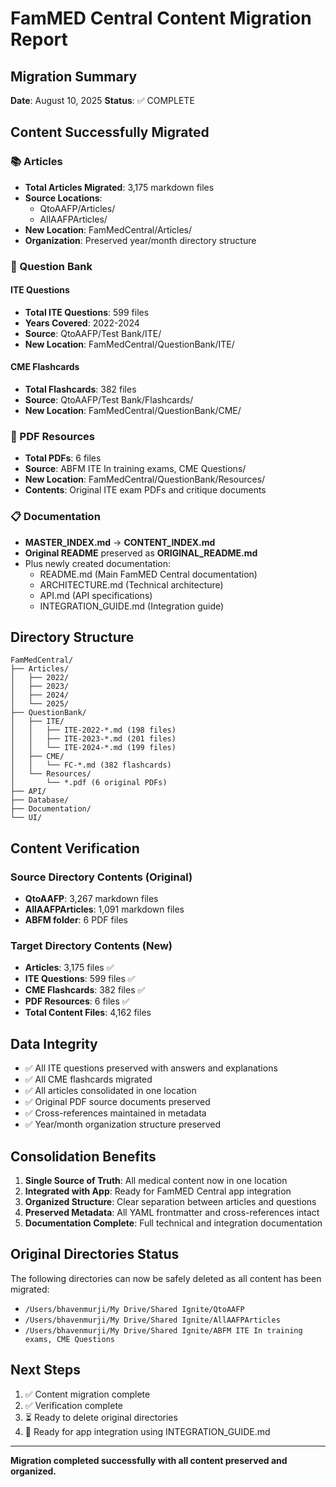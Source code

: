 # FamMED Central Content Migration Report

## Migration Summary
**Date**: August 10, 2025
**Status**: ✅ COMPLETE

## Content Successfully Migrated

### 📚 Articles
- **Total Articles Migrated**: 3,175 markdown files
- **Source Locations**:
  - QtoAAFP/Articles/
  - AllAAFPArticles/
- **New Location**: FamMedCentral/Articles/
- **Organization**: Preserved year/month directory structure

### 📝 Question Bank

#### ITE Questions
- **Total ITE Questions**: 599 files
- **Years Covered**: 2022-2024
- **Source**: QtoAAFP/Test Bank/ITE/
- **New Location**: FamMedCentral/QuestionBank/ITE/

#### CME Flashcards
- **Total Flashcards**: 382 files
- **Source**: QtoAAFP/Test Bank/Flashcards/
- **New Location**: FamMedCentral/QuestionBank/CME/

### 📄 PDF Resources
- **Total PDFs**: 6 files
- **Source**: ABFM ITE In training exams, CME Questions/
- **New Location**: FamMedCentral/QuestionBank/Resources/
- **Contents**: Original ITE exam PDFs and critique documents

### 📋 Documentation
- **MASTER_INDEX.md** → **CONTENT_INDEX.md**
- **Original README** preserved as **ORIGINAL_README.md**
- Plus newly created documentation:
  - README.md (Main FamMED Central documentation)
  - ARCHITECTURE.md (Technical architecture)
  - API.md (API specifications)
  - INTEGRATION_GUIDE.md (Integration guide)

## Directory Structure

```
FamMedCentral/
├── Articles/
│   ├── 2022/
│   ├── 2023/
│   ├── 2024/
│   └── 2025/
├── QuestionBank/
│   ├── ITE/
│   │   ├── ITE-2022-*.md (198 files)
│   │   ├── ITE-2023-*.md (201 files)
│   │   └── ITE-2024-*.md (199 files)
│   ├── CME/
│   │   └── FC-*.md (382 flashcards)
│   └── Resources/
│       └── *.pdf (6 original PDFs)
├── API/
├── Database/
├── Documentation/
└── UI/
```

## Content Verification

### Source Directory Contents (Original)
- **QtoAAFP**: 3,267 markdown files
- **AllAAFPArticles**: 1,091 markdown files
- **ABFM folder**: 6 PDF files

### Target Directory Contents (New)
- **Articles**: 3,175 files ✅
- **ITE Questions**: 599 files ✅
- **CME Flashcards**: 382 files ✅
- **PDF Resources**: 6 files ✅
- **Total Content Files**: 4,162 files

## Data Integrity
- ✅ All ITE questions preserved with answers and explanations
- ✅ All CME flashcards migrated
- ✅ All articles consolidated in one location
- ✅ Original PDF source documents preserved
- ✅ Cross-references maintained in metadata
- ✅ Year/month organization structure preserved

## Consolidation Benefits
1. **Single Source of Truth**: All medical content now in one location
2. **Integrated with App**: Ready for FamMED Central app integration
3. **Organized Structure**: Clear separation between articles and questions
4. **Preserved Metadata**: All YAML frontmatter and cross-references intact
5. **Documentation Complete**: Full technical and integration documentation

## Original Directories Status
The following directories can now be safely deleted as all content has been migrated:
- `/Users/bhavenmurji/My Drive/Shared Ignite/QtoAAFP`
- `/Users/bhavenmurji/My Drive/Shared Ignite/AllAAFPArticles`
- `/Users/bhavenmurji/My Drive/Shared Ignite/ABFM ITE In training exams, CME Questions`

## Next Steps
1. ✅ Content migration complete
2. ✅ Verification complete
3. ⏳ Ready to delete original directories
4. 🚀 Ready for app integration using INTEGRATION_GUIDE.md

---
**Migration completed successfully with all content preserved and organized.**